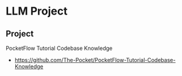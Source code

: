 # LLM Project

## Project
PocketFlow Tutorial Codebase Knowledge
- https://github.com/The-Pocket/PocketFlow-Tutorial-Codebase-Knowledge